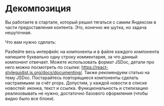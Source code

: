 # Декомпозиция
Вы работаете в стартапе, который решил тягаться с самим Яндексом в части предоставления контента. Это, конечно же шутка, но задача нешуточная.

Что вам нужно сделать:

Разбейте весь интерфейс на компоненты и в файле каждого компонента напишите буквально одну строку комментария, за что данный компонент отвечает. Можете использовать формат JSDoc, детали про него можно посмотреть по ссылке: https://react-styleguidist.js.org/docs/documenting/. Также рекомендуем статью на тему JSDoc.
Постарайтесь повторящиеся компоненты сделать настраемыми за счёт props. Допустим, у каждой новости в списке новостей: иконка, текст и ссылка.
Функциональность и стилизацию реализовывать не нужно, достаточно базового оформления (чтобы видно было все блоки).
